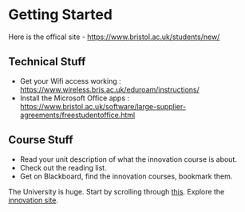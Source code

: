 # Getting Started
Here is the offical site - https://www.bristol.ac.uk/students/new/

## Technical Stuff
 * Get your Wifi access working : https://www.wireless.bris.ac.uk/eduroam/instructions/
 * Install the Microsoft Office apps : https://www.bristol.ac.uk/software/large-supplier-agreements/freestudentoffice.html

## Course Stuff
 * Read your unit description of what the innovation course is about.
 * Check out the reading list.
 * Get on Blackboard, find the innovation courses, bookmark them.
 
The University is huge. Start by scrolling through [this](http://www.bristol.ac.uk/index/).
Explore the [innovation site](http://www.bristol.ac.uk/innovation/).

